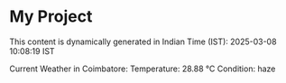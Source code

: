 # My Project

This content is dynamically generated in Indian Time (IST): 2025-03-08 10:08:19 IST


Current Weather in Coimbatore:
Temperature: 28.88 °C
Condition: haze
